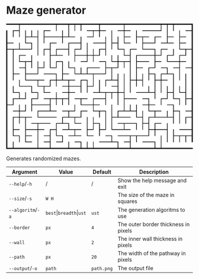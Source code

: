 # Maze generator

![Example maze](examples/maze2.png)

Generates randomized mazes.

| Argument          | Value                    | Default    | Description                          |
| ----------------- | ------------------------ | ---------- | ------------------------------------ |
| `--help`/`-h`     | /                        | /          | Show the help message and exit       |
| `--size`/`-s`     | `W H`                    |            | The size of the maze in squares      |
| `--algoritm`/`-a` | `best`\|`breadth`\|`ust` | `ust`      | The generation algoritms to use      |
| `--border`        | `px`                     | `4`        | The outer border thickness in pixels |
| `--wall`          | `px`                     | `2`        | The inner wall thickness in pixels   |
| `--path`          | `px`                     | `20`       | The width of the pathway in pixels   |
| `--output`/`-o`   | `path`                   | `path.png` | The output file                      |
